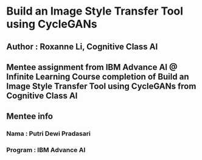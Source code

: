 # Build an Image Style Transfer Tool using CycleGANs
## Author : Roxanne Li, Cognitive Class AI

Mentee assignment from IBM Advance AI @ Infinite Learning
Course completion of Build an Image Style Transfer Tool using CycleGANs from Cognitive Class AI
--

## Mentee info
### Nama : Putri Dewi Pradasari 
### Program : IBM Advance AI 
